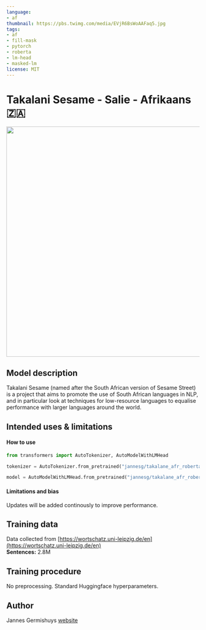 ```yaml
---
language: 
- af
thumbnail: https://pbs.twimg.com/media/EVjR6BsWoAAFaq5.jpg
tags:
- af
- fill-mask
- pytorch
- roberta
- lm-head
- masked-lm
license: MIT
---
```


# Takalani Sesame - Salie - Afrikaans 🇿🇦

<img src="https://pbs.twimg.com/media/EVjR6BsWoAAFaq5.jpg" width="600"/> 

## Model description

Takalani Sesame (named after the South African version of Sesame Street) is a project that aims to promote the use of South African languages in NLP, and in particular look at techniques for low-resource languages to equalise performance with larger languages around the world.

## Intended uses & limitations

#### How to use

```python
from transformers import AutoTokenizer, AutoModelWithLMHead

tokenizer = AutoTokenizer.from_pretrained("jannesg/takalane_afr_roberta")

model = AutoModelWithLMHead.from_pretrained("jannesg/takalane_afr_roberta")
```

#### Limitations and bias

Updates will be added continously to improve performance. 

## Training data

Data collected from [https://wortschatz.uni-leipzig.de/en](https://wortschatz.uni-leipzig.de/en) <br/>
**Sentences:** 2.8M

## Training procedure

No preprocessing. Standard Huggingface hyperparameters. 

## Author

Jannes Germishuys [website](http://jannesgg.github.io)

